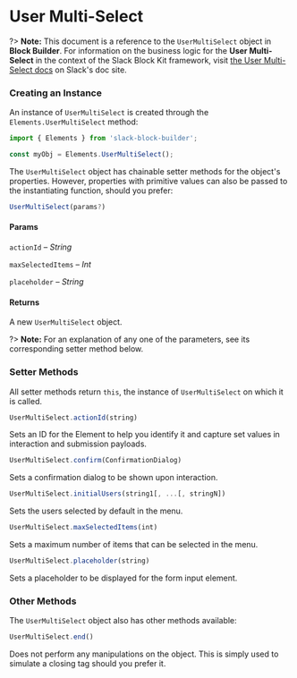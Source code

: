 # User Multi-Select

?> **Note:** This document is a reference to the `UserMultiSelect` object in **Block Builder**. For information on the business logic for the **User Multi-Select** in the context of the Slack Block Kit framework, visit [the User Multi-Select docs](https:&#x2F;&#x2F;api.slack.com&#x2F;reference&#x2F;block-kit&#x2F;block-elements#users_multi_select) on Slack's doc site.

### Creating an Instance 

An instance of `UserMultiSelect` is created through the `Elements.UserMultiSelect` method:

```javascript
import { Elements } from 'slack-block-builder';

const myObj = Elements.UserMultiSelect();
```


The `UserMultiSelect` object has chainable setter methods for the object's properties. However, properties with primitive values can also be passed to the instantiating function, should you prefer:

```javascript
UserMultiSelect(params?)
```

#### Params

`actionId` – *String*

`maxSelectedItems` – *Int*

`placeholder` – *String*

#### Returns

A new `UserMultiSelect` object.

?> **Note:** For an explanation of any one of the parameters, see its corresponding setter method below.

### Setter Methods

All setter methods return `this`, the instance of `UserMultiSelect` on which it is called.

```javascript
UserMultiSelect.actionId(string)
```

Sets an ID for the Element to help you identify it and capture set values in interaction and submission payloads.
```javascript
UserMultiSelect.confirm(ConfirmationDialog)
```

Sets a confirmation dialog to be shown upon interaction.
```javascript
UserMultiSelect.initialUsers(string1[, ...[, stringN])
```

Sets the users selected by default in the menu.
```javascript
UserMultiSelect.maxSelectedItems(int)
```

Sets a maximum number of items that can be selected in the menu.
```javascript
UserMultiSelect.placeholder(string)
```

Sets a placeholder to be displayed for the form input element.


### Other Methods

The `UserMultiSelect` object also has other methods available:

```javascript
UserMultiSelect.end()
```

Does not perform any manipulations on the object. This is simply used to simulate a closing tag should you prefer it.

